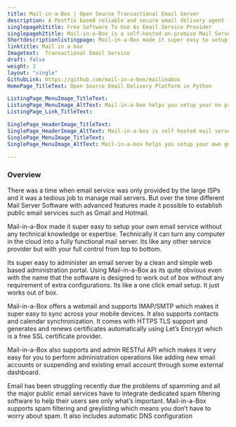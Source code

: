 ```yaml
---
title: Mail-in-a-Box | Open Source Transactional Email Server
description: A Postfix based reliable and secure email delivery agent for hosting your own email server without any complexities. Supports IMAP to sync mail with your phone.
singlepageh1title: Free Software To Use As Email Service Provider
singlepageh2title: Mail-in-a-Box is a self-hosted on-premise Mail Server Software. Setup your own email service with no technical expertise like making your own Gmail.
Shortdescriptionlistingpage: Mail-in-a-Box made it super easy to setup your own email service without any technical knowledge or expertise. Technically it can turn any computer in the cloud into a fully functional mail server. Its like any other service provider but with your full control from top to bottom.
linktitle: Mail in a box
Imagetext:  Transactional Email Service
draft: false
weight: 3
layout: "single"
GithubLink: https://github.com/mail-in-a-box/mailinabox
HomePage_TitleText: Open Source Email Delivery Platform in Python

ListingPage_MenuImage_TitleText: 
ListingPage_MenuImage_AltText: Mail-in-a-box helps you setup your on premises Gmail like solution.
ListingPage_Link_TitleText: 

SinglePage_HeaderImage_TitleText: 
SinglePage_HeaderImage_AltText: Mail-in-a-box is self hosted mail server
SinglePage_MenuImage_TitleText: 
SinglePage_MenuImage_AltText: Mail-in-a-box helps you setup your own gmail

---
```

### Overview

There was a time when email service was only provided by the large ISPs and it was a tedious job to manage mail servers. But over the time different Mail Server Software with advanced features made it possible to establish public email services such as Gmail and Hotmail.

Mail-in-a-Box made it super easy to setup your own email service without any technical knowledge or expertise. Technically it can turn any computer in the cloud into a fully functional mail server. Its like any other service provider but with your full control from top to bottom.

Its super easy to administer an email server by a clean and simple web based administration portal. Using Mail-in-a-Box as its quite obvious even with the name that the software is designed to work out of box without any requirement of extra configurations. Its like a one click email setup. It just works out of box.

Mail-in-a-Box offers a webmail and supports IMAP/SMTP which makes it super easy to sync across your mobile devices. It also supports contacts and calendar synchronization. It comes with HTTPS TLS support and generates and renews certificates automatically using Let’s Encrypt which is a free SSL certificate provider.

Mail-in-a-Box also supports and admin RESTful API which makes it very easy for you to perform administration operations like adding new email accounts or suspending and existing email account through some external dashboard.

Email has been struggling recently due the problems of spamming and all the major public email services have to integrate dedicated spam filtering software to help their users see only what’s important. Mail-in-a-Box supports spam filtering and greylisting which means you don’t have to worry about spam. It also includes automatic DNS configuration
